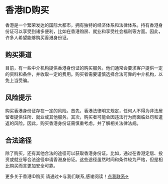 # 香港ID购买

香港是一个繁荣发达的国际大都市，拥有独特的经济体系和法律体系。持有香港身份证可以享受到诸多便利，比如在香港购房、就业和享受社会福利等方面。因此，许多人希望能够购买香港身份证。

## 购买渠道

目前，有一些中介机构提供香港身份证的购买服务。他们通常会要求客户提供一定的资料和条件，并收取一定的费用。购买者需要谨慎选择合法可靠的中介机构，以免上当受骗。

## 风险提示

购买香港身份证存在一定的风险。首先，香港法律明文规定，任何人不得为非法居留者提供住所、就业或其他服务。其次，购买者可能会因违法行为而面临处罚和遣返的风险。因此，购买香港身份证需慎重考虑，并了解相关法律法规。

## 合法途径

除了购买，还有其他合法的途径可以获取香港身份证。比如，通过在香港定居、投资或就业等合法途径申请香港身份证。这些途径虽然时间和条件较为严格，但是相比购买而言更加安全可靠。

更多关于香港ID购买 请通过✈与我们联系,感谢阅读！[点我联系✈](https://www.G208.com)